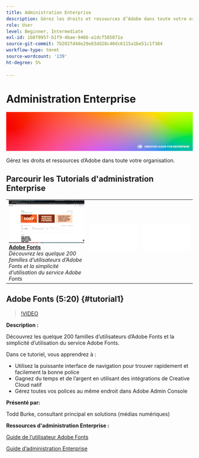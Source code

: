 ```yaml
---
title: Administration Enterprise
description: Gérez les droits et ressources d’Adobe dans toute votre organisation
role: User
level: Beginner, Intermediate
exl-id: 1b8f0957-b1f9-4bae-9466-a1dcf585071a
source-git-commit: 7b202fd4de29e83dd28c40dc6115a1be51c1f384
workflow-type: tm+mt
source-wordcount: '139'
ht-degree: 5%

---
```


# Administration Enterprise

![Image de héros du tutoriel](../assets/hero_cce.jpg)

Gérez les droits et ressources d’Adobe dans toute votre organisation.

## Parcourir les Tutorials d&#39;administration Enterprise

<table style="table-layout:fixed">
<tr>
 <td>
   <a href="enterprise.md#tutorial1">
      <img alt="Adobe Fonts" src="../assets/fonts_burke_thumbnail.jpg" />
   </a>
    <div>
   <a href="enterprise.md#tutorial1"><strong>Adobe Fonts</strong></a>
    </div>
    <em>Découvrez les quelque 200 familles d’utilisateurs d’Adobe Fonts et la simplicité d’utilisation du service Adobe Fonts</em>
    <br>
  </td>
  <td>
    <img alt="Espaceur" src="../assets/Whitespacer.png" />
    <div>
    <br>
  </td>
  <td>
    <img alt="Espaceur" src="../assets/Whitespacer.png" />
    <div>
    <br>
  </td>
</tr>
</table>

## Adobe Fonts (5:20) {#tutorial1}

>[!VIDEO](https://video.tv.adobe.com/v/328226?hidetitle=true)

**Description :**

Découvrez les quelque 200 familles d’utilisateurs d’Adobe Fonts et la simplicité d’utilisation du service Adobe Fonts.

Dans ce tutoriel, vous apprendrez à :
* Utilisez la puissante interface de navigation pour trouver rapidement et facilement la bonne police
* Gagnez du temps et de l’argent en utilisant des intégrations de Creative Cloud natif
* Gérez toutes vos polices au même endroit dans Adobe Admin Console

**Présenté par:**

Todd Burke, consultant principal en solutions (médias numériques)

**Ressources d&#39;administration Enterprise :**

[Guide de l’utilisateur Adobe Fonts](https://helpx.adobe.com/fonts/user-guide.html)

[Guide d’administration Enterprise](https://helpx.adobe.com/enterprise/admin-guide.html)

